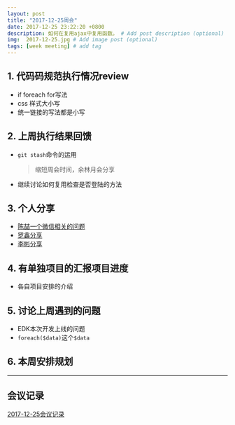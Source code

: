 ```yaml
---
layout: post
title: "2017-12-25周会"
date: 2017-12-25 23:22:20 +0800
description: 如何在复用ajax中复用函数。 # Add post description (optional)
img:  2017-12-25.jpg # Add image post (optional)
tags: [week meeting] # add tag
---
```

## 1. 代码码规范执行情况review
* if foreach for写法
* css 样式大小写
* 统一链接的写法都是小写



## 2. 上周执行结果回馈
* <code>git stash</code>命令的运用
    > 缩短周会时间，余林月会分享

* 继续讨论如何复用检查是否登陆的方法

## 3. 个人分享
* <a href="../assets/attchment/2017-12-25/cz.ppt" download="陈喆.ppt">陈喆一个微信相关的问题</a>
* <a href="../assets/attchment/2017-12-25/lx.docx" download="罗鑫分享.docx">罗鑫分享</a>
* <a href="../assets/attchment/2017-12-25/lb.docx" download="李彬.docx">李彬分享</a>


## 4. 有单独项目的汇报项目进度
* 各自项目安排的介绍

## 5. 讨论上周遇到的问题
* EDK本次开发上线的问题
* `foreach($data)`这个`$data`



## 6. 本周安排规划

---

## 会议记录
<a href="../assets/attchment/2017-12-25/note.docx" download="2017-12-25会议记录.docx">2017-12-25会议记录</a>





